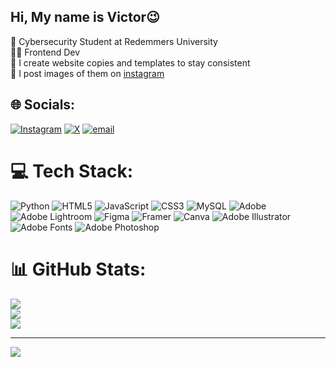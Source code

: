 ## Hi, My name is Victor😉

🧠 Cybersecurity Student at Redemmers University<br/>
👨‍💻 Frontend Dev<br/>
💎 I create website copies and templates to stay consistent<br/>
👕 I post images of them on [instagram](https://www.instagram.com/victorabiodun030/)



## 🌐 Socials:
[![Instagram](https://img.shields.io/badge/Instagram-%23E4405F.svg?logo=Instagram&logoColor=white)](https://instagram.com/VictorAbiodun030) [![X](https://img.shields.io/badge/X-black.svg?logo=X&logoColor=white)](https://x.com/VictorAbiodun030) [![email](https://img.shields.io/badge/Email-D14836?logo=gmail&logoColor=white)](mailto:vabiodun030@gmail.com) 

# 💻 Tech Stack:
![Python](https://img.shields.io/badge/python-3670A0?style=for-the-badge&logo=python&logoColor=ffdd54) ![HTML5](https://img.shields.io/badge/html5-%23E34F26.svg?style=for-the-badge&logo=html5&logoColor=white) ![JavaScript](https://img.shields.io/badge/javascript-%23323330.svg?style=for-the-badge&logo=javascript&logoColor=%23F7DF1E) ![CSS3](https://img.shields.io/badge/css3-%231572B6.svg?style=for-the-badge&logo=css3&logoColor=white) ![MySQL](https://img.shields.io/badge/mysql-4479A1.svg?style=for-the-badge&logo=mysql&logoColor=white) ![Adobe](https://img.shields.io/badge/adobe-%23FF0000.svg?style=for-the-badge&logo=adobe&logoColor=white) ![Adobe Lightroom](https://img.shields.io/badge/Adobe%20Lightroom-31A8FF.svg?style=for-the-badge&logo=Adobe%20Lightroom&logoColor=white) ![Figma](https://img.shields.io/badge/figma-%23F24E1E.svg?style=for-the-badge&logo=figma&logoColor=white) ![Framer](https://img.shields.io/badge/Framer-black?style=for-the-badge&logo=framer&logoColor=blue) ![Canva](https://img.shields.io/badge/Canva-%2300C4CC.svg?style=for-the-badge&logo=Canva&logoColor=white) ![Adobe Illustrator](https://img.shields.io/badge/adobe%20illustrator-%23FF9A00.svg?style=for-the-badge&logo=adobe%20illustrator&logoColor=white) ![Adobe Fonts](https://img.shields.io/badge/Adobe%20Fonts-000B1D.svg?style=for-the-badge&logo=Adobe%20Fonts&logoColor=white) ![Adobe Photoshop](https://img.shields.io/badge/adobe%20photoshop-%2331A8FF.svg?style=for-the-badge&logo=adobe%20photoshop&logoColor=white)
# 📊 GitHub Stats:
![](https://github-readme-stats.vercel.app/api?username=VictorAbiodun&theme=dark&hide_border=false&include_all_commits=false&count_private=false)<br/>
![](https://nirzak-streak-stats.vercel.app/?user=VictorAbiodun&theme=dark&hide_border=false)<br/>
![](https://github-readme-stats.vercel.app/api/top-langs/?username=VictorAbiodun&theme=dark&hide_border=false&include_all_commits=false&count_private=false&layout=compact)

---
[![](https://visitcount.itsvg.in/api?id=VictorAbiodun&icon=0&color=0)](https://visitcount.itsvg.in)

<!-- Proudly created with GPRM ( https://gprm.itsvg.in ) -->

